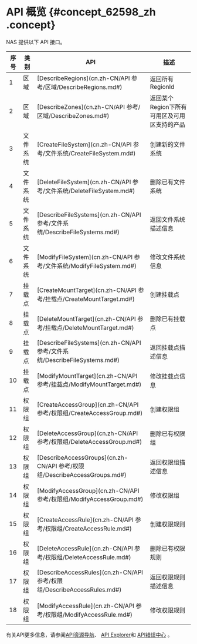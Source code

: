 # API 概览 {#concept_62598_zh .concept}

NAS 提供以下 API 接口。

|序号|类别|API|描述|
|--|--|---|--|
|1|区域|[DescribeRegions](cn.zh-CN/API 参考/区域/DescribeRegions.md#)|返回所有 RegionId|
|2|区域|[DescribeZones](cn.zh-CN/API 参考/区域/DescribeZones.md#)|返回某个Region下所有可用区及可用区支持的产品|
|3|文件系统|[CreateFileSystem](cn.zh-CN/API 参考/文件系统/CreateFileSystem.md#)|创建新的文件系统|
|4|文件系统|[DeleteFileSystem](cn.zh-CN/API 参考/文件系统/DeleteFileSystem.md#)|删除已有文件系统|
|5|文件系统|[DescribeFileSystems](cn.zh-CN/API 参考/文件系统/DescribeFileSystems.md#)|返回文件系统描述信息|
|6|文件系统|[ModifyFileSystem](cn.zh-CN/API 参考/文件系统/ModifyFileSystem.md#)|修改文件系统信息|
|7|挂载点|[CreateMountTarget](cn.zh-CN/API 参考/挂载点/CreateMountTarget.md#)|创建挂载点|
|8|挂载点|[DeleteMountTarget](cn.zh-CN/API 参考/挂载点/DeleteMountTarget.md#)|删除已有挂载点|
|9|挂载点|[DescribeFileSystems](cn.zh-CN/API 参考/文件系统/DescribeFileSystems.md#)|返回挂载点描述信息|
|10|挂载点|[ModifyMountTarget](cn.zh-CN/API 参考/挂载点/ModifyMountTarget.md#)|修改挂载点信息|
|11|权限组|[CreateAccessGroup](cn.zh-CN/API 参考/权限组/CreateAccessGroup.md#)|创建权限组|
|12|权限组|[DeleteAccessGroup](cn.zh-CN/API 参考/权限组/DeleteAccessGroup.md#)|删除已有权限组|
|13|权限组|[DescribeAccessGroups](cn.zh-CN/API 参考/权限组/DescribeAccessGroups.md#)|返回权限组描述信息|
|14|权限组|[ModifyAccessGroup](cn.zh-CN/API 参考/权限组/ModifyAccessGroup.md#)|修改权限组|
|15|权限组|[CreateAccessRule](cn.zh-CN/API 参考/权限组/CreateAccessRule.md#)|创建权限规则|
|16|权限组|[DeleteAccessRule](cn.zh-CN/API 参考/权限组/DeleteAccessRule.md#)|删除已有权限规则|
|17|权限组|[DescribeAccessRules](cn.zh-CN/API 参考/权限组/DescribeAccessRules.md#)|返回权限规则描述信息|
|18|权限组|[ModifyAccessRule](cn.zh-CN/API 参考/权限组/ModifyAccessRule.md#)|修改权限规则|

有关API更多信息，请参阅[API资源导航](https://developer.aliyun.com)、 [API Explorer](https://api.aliyun.com)和 [API错误中心](https://error-center.aliyun.com) 。

